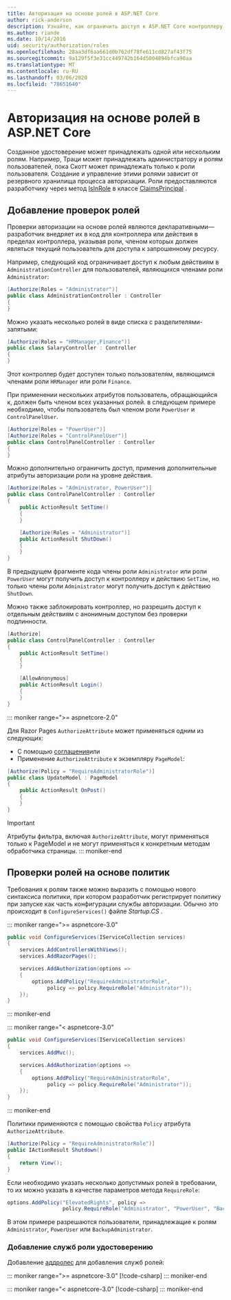 ```yaml
---
title: Авторизация на основе ролей в ASP.NET Core
author: rick-anderson
description: Узнайте, как ограничить доступ к ASP.NET Core контроллеру и действиям, передав роли атрибуту авторизации.
ms.author: riande
ms.date: 10/14/2016
uid: security/authorization/roles
ms.openlocfilehash: 28aa3df6aa661d0b762df78fe611cd827af43f75
ms.sourcegitcommit: 9a129f5f3e31cc449742b164d5004894bfca90aa
ms.translationtype: MT
ms.contentlocale: ru-RU
ms.lasthandoff: 03/06/2020
ms.locfileid: "78651640"
---
```

# <a name="role-based-authorization-in-aspnet-core"></a>Авторизация на основе ролей в ASP.NET Core

<a name="security-authorization-role-based"></a>

Созданное удостоверение может принадлежать одной или нескольким ролям. Например, Траци может принадлежать администратору и ролям пользователей, пока Скотт может принадлежать только к роли пользователя. Создание и управление этими ролями зависит от резервного хранилища процесса авторизации. Роли предоставляются разработчику через метод [IsInRole](/dotnet/api/system.security.principal.genericprincipal.isinrole) в классе [ClaimsPrincipal](/dotnet/api/system.security.claims.claimsprincipal) .

## <a name="adding-role-checks"></a>Добавление проверок ролей

Проверки авторизации на основе ролей являются декларативными&mdash;разработчик внедряет их в код для контроллера или действия в пределах контроллера, указывая роли, членом которых должен являться текущий пользователь для доступа к запрошенному ресурсу.

Например, следующий код ограничивает доступ к любым действиям в `AdministrationController` для пользователей, являющихся членами роли `Administrator`:

```csharp
[Authorize(Roles = "Administrator")]
public class AdministrationController : Controller
{
}
```

Можно указать несколько ролей в виде списка с разделителями-запятыми:

```csharp
[Authorize(Roles = "HRManager,Finance")]
public class SalaryController : Controller
{
}
```

Этот контроллер будет доступен только пользователям, являющимся членами роли `HRManager` или роли `Finance`.

При применении нескольких атрибутов пользователь, обращающийся к, должен быть членом всех указанных ролей. в следующем примере необходимо, чтобы пользователь был членом роли `PowerUser` и `ControlPanelUser`.

```csharp
[Authorize(Roles = "PowerUser")]
[Authorize(Roles = "ControlPanelUser")]
public class ControlPanelController : Controller
{
}
```

Можно дополнительно ограничить доступ, применив дополнительные атрибуты авторизации роли на уровне действия.

```csharp
[Authorize(Roles = "Administrator, PowerUser")]
public class ControlPanelController : Controller
{
    public ActionResult SetTime()
    {
    }

    [Authorize(Roles = "Administrator")]
    public ActionResult ShutDown()
    {
    }
}
```

В предыдущем фрагменте кода члены роли `Administrator` или роли `PowerUser` могут получить доступ к контроллеру и действию `SetTime`, но только члены роли `Administrator` могут получить доступ к действию `ShutDown`.

Можно также заблокировать контроллер, но разрешить доступ к отдельным действиям с анонимным доступом без проверки подлинности.

```csharp
[Authorize]
public class ControlPanelController : Controller
{
    public ActionResult SetTime()
    {
    }

    [AllowAnonymous]
    public ActionResult Login()
    {
    }
}
```

::: moniker range=">= aspnetcore-2.0"

Для Razor Pages `AuthorizeAttribute` может применяться одним из следующих:

* С помощью [соглашения](xref:razor-pages/razor-pages-conventions#page-model-action-conventions)или
* Применение `AuthorizeAttribute` к экземпляру `PageModel`:

```csharp
[Authorize(Policy = "RequireAdministratorRole")]
public class UpdateModel : PageModel
{
    public ActionResult OnPost()
    {
    }
}
```

> [!IMPORTANT]
> Атрибуты фильтра, включая `AuthorizeAttribute`, могут применяться только к PageModel и не могут применяться к конкретным методам обработчика страницы.
::: moniker-end

<a name="security-authorization-role-policy"></a>

## <a name="policy-based-role-checks"></a>Проверки ролей на основе политик

Требования к ролям также можно выразить с помощью нового синтаксиса политики, при котором разработчик регистрирует политику при запуске как часть конфигурации службы авторизации. Обычно это происходит в `ConfigureServices()` файле *Startup.CS* .

::: moniker range=">= aspnetcore-3.0"
```csharp
public void ConfigureServices(IServiceCollection services)
{
    services.AddControllersWithViews();
    services.AddRazorPages();

    services.AddAuthorization(options =>
    {
        options.AddPolicy("RequireAdministratorRole",
             policy => policy.RequireRole("Administrator"));
    });
}
```
::: moniker-end

::: moniker range="< aspnetcore-3.0"
```csharp
public void ConfigureServices(IServiceCollection services)
{
    services.AddMvc();

    services.AddAuthorization(options =>
    {
        options.AddPolicy("RequireAdministratorRole",
             policy => policy.RequireRole("Administrator"));
    });
}
```
::: moniker-end

Политики применяются с помощью свойства `Policy` атрибута `AuthorizeAttribute`.

```csharp
[Authorize(Policy = "RequireAdministratorRole")]
public IActionResult Shutdown()
{
    return View();
}
```

Если необходимо указать несколько допустимых ролей в требовании, то их можно указать в качестве параметров метода `RequireRole`:

```csharp
options.AddPolicy("ElevatedRights", policy =>
                  policy.RequireRole("Administrator", "PowerUser", "BackupAdministrator"));
```

В этом примере разрешаются пользователи, принадлежащие к ролям `Administrator`, `PowerUser` или `BackupAdministrator`.

### <a name="add-role-services-to-identity"></a>Добавление служб роли удостоверению

Добавление [аддролес](/dotnet/api/microsoft.aspnetcore.identity.identitybuilder.addroles#Microsoft_AspNetCore_Identity_IdentityBuilder_AddRoles__1) для добавления служб ролей:

::: moniker range=">= aspnetcore-3.0"
[!code-csharp[](roles/samples/3_0/Startup.cs?name=snippet&highlight=7)]
::: moniker-end

::: moniker range="< aspnetcore-3.0"
[!code-csharp[](roles/samples/2_2/Startup.cs?name=snippet&highlight=7)]
::: moniker-end

